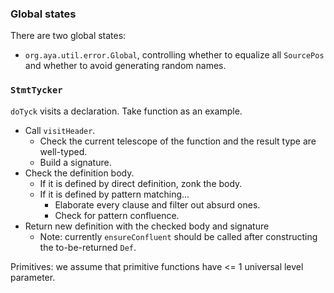 ### Global states

There are two global states:

+ `org.aya.util.error.Global`, controlling whether to equalize all
  `SourcePos` and whether to avoid generating random names.

### `StmtTycker`

`doTyck` visits a declaration. Take function as an example.
- Call `visitHeader`.
  - Check the current telescope of the function and the result type are well-typed.
  - Build a signature.
- Check the definition body.
  - If it is defined by direct definition, zonk the body.
  - If it is defined by pattern matching...
    - Elaborate every clause and filter out absurd ones.
    - Check for pattern confluence.
- Return new definition with the checked body and signature
  - Note: currently `ensureConfluent` should be called after constructing the to-be-returned `Def`.

Primitives: we assume that primitive functions have <= 1 universal level parameter.
